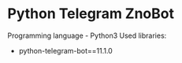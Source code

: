 # Python Telegram ZnoBot

Programming language - Python3
Used libraries:
- python-telegram-bot==11.1.0
